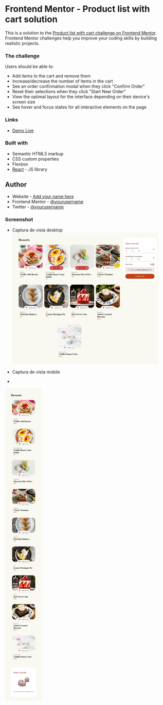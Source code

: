 
# Frontend Mentor - Product list with cart solution

This is a solution to the [Product list with cart challenge on Frontend Mentor](https://www.frontendmentor.io/challenges/product-list-with-cart-5MmqLVAp_d). Frontend Mentor challenges help you improve your coding skills by building realistic projects. 

### The challenge

Users should be able to:

- Add items to the cart and remove them
- Increase/decrease the number of items in the cart
- See an order confirmation modal when they click "Confirm Order"
- Reset their selections when they click "Start New Order"
- View the optimal layout for the interface depending on their device's screen size
- See hover and focus states for all interactive elements on the page

### Links

- [Demo Live](https://challenge-cart.netlify.app/)


### Built with

- Semantic HTML5 markup
- CSS custom properties
- Flexbox
- [React](https://reactjs.org/) - JS library


## Author

- Website - [Add your name here](https://www.your-site.com)
- Frontend Mentor - [@yourusername](https://www.frontendmentor.io/profile/yourusername)
- Twitter - [@yourusername](https://www.twitter.com/yourusername)


### Screenshot

- Captura de vista desktop
![](./src/design/Captura%20de%20pantalla_27-9-2024_112421_localhost.jpeg)

- Captura de vista mobile
- 
![](./src/design/Captura%20de%20pantalla_27-9-2024_11251_localhost.jpeg)



